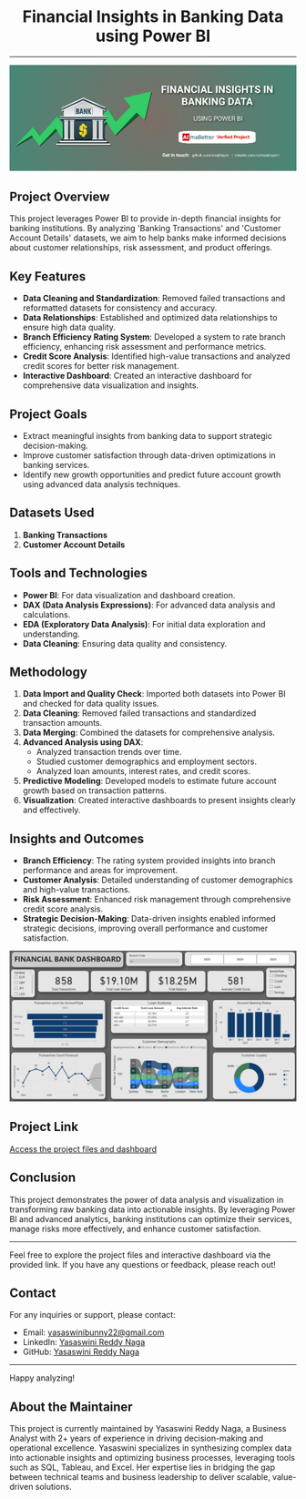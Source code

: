 <h1 align="center">Financial Insights in Banking Data using Power BI</h1>

---

<p align="center">
    <img src="https://github.com/meabhaykr/Financial-Insights-in-Banking-Data-using-PowerBI/blob/main/Banner.jpg" alt="Banner.jpg">
</p>

## Project Overview
This project leverages Power BI to provide in-depth financial insights for banking institutions. By analyzing 'Banking Transactions' and 'Customer Account Details' datasets, we aim to help banks make informed decisions about customer relationships, risk assessment, and product offerings.

## Key Features
- **Data Cleaning and Standardization**: Removed failed transactions and reformatted datasets for consistency and accuracy.
- **Data Relationships**: Established and optimized data relationships to ensure high data quality.
- **Branch Efficiency Rating System**: Developed a system to rate branch efficiency, enhancing risk assessment and performance metrics.
- **Credit Score Analysis**: Identified high-value transactions and analyzed credit scores for better risk management.
- **Interactive Dashboard**: Created an interactive dashboard for comprehensive data visualization and insights.

## Project Goals
- Extract meaningful insights from banking data to support strategic decision-making.
- Improve customer satisfaction through data-driven optimizations in banking services.
- Identify new growth opportunities and predict future account growth using advanced data analysis techniques.

## Datasets Used
1. **Banking Transactions**
2. **Customer Account Details**

## Tools and Technologies
- **Power BI**: For data visualization and dashboard creation.
- **DAX (Data Analysis Expressions)**: For advanced data analysis and calculations.
- **EDA (Exploratory Data Analysis)**: For initial data exploration and understanding.
- **Data Cleaning**: Ensuring data quality and consistency.

## Methodology
1. **Data Import and Quality Check**: Imported both datasets into Power BI and checked for data quality issues.
2. **Data Cleaning**: Removed failed transactions and standardized transaction amounts.
3. **Data Merging**: Combined the datasets for comprehensive analysis.
4. **Advanced Analysis using DAX**: 
   - Analyzed transaction trends over time.
   - Studied customer demographics and employment sectors.
   - Analyzed loan amounts, interest rates, and credit scores.
5. **Predictive Modeling**: Developed models to estimate future account growth based on transaction patterns.
6. **Visualization**: Created interactive dashboards to present insights clearly and effectively.

## Insights and Outcomes
- **Branch Efficiency**: The rating system provided insights into branch performance and areas for improvement.
- **Customer Analysis**: Detailed understanding of customer demographics and high-value transactions.
- **Risk Assessment**: Enhanced risk management through comprehensive credit score analysis.
- **Strategic Decision-Making**: Data-driven insights enabled informed strategic decisions, improving overall performance and customer satisfaction.

<p align="center">
    <img src="https://github.com/meabhaykr/Financial-Insights-in-Banking-Data-using-PowerBI/blob/main/Power%20Bi%20Dashboard%20Image.png" alt="Power Bi Dashboard Image">
</p>

## Project Link
[Access the project files and dashboard](https://drive.google.com/drive/folders/12JehfBqbzBIicYZ1lYkcQi65iE3BKKoH?usp=sharing)

## Conclusion
This project demonstrates the power of data analysis and visualization in transforming raw banking data into actionable insights. By leveraging Power BI and advanced analytics, banking institutions can optimize their services, manage risks more effectively, and enhance customer satisfaction.

---

Feel free to explore the project files and interactive dashboard via the provided link. If you have any questions or feedback, please reach out!

## Contact
For any inquiries or support, please contact:
- Email: yasaswinibunny22@gmail.com
- LinkedIn: [Yasaswini Reddy Naga](https://www.linkedin.com/in/yasaswini-reddy-naga)
- GitHub: [Yasaswini Reddy Naga](https://github.com/YasaswiniReddyNaga)

---

Happy analyzing!

## About the Maintainer
This project is currently maintained by Yasaswini Reddy Naga, a Business Analyst with 2+ years of experience in driving decision-making and operational excellence. Yasaswini specializes in synthesizing complex data into actionable insights and optimizing business processes, leveraging tools such as SQL, Tableau, and Excel. Her expertise lies in bridging the gap between technical teams and business leadership to deliver scalable, value-driven solutions.